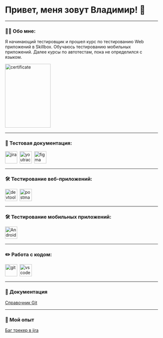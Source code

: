 # Привет, меня зовут Владимир! 👋

---

### 👨‍💻 Обо мне:

Я начинающий тестировщик и прошел курс по тестированию Web приложений в Skillbox. Обучаюсь тестированию мобильных приложений. Далее курсы по автотестам, пока не определился с языком.

<div>
  <img src="https://cdn.skillbox.pro/certgen/certificates/7/Yl7wnJddJYJIvtiGCo0EBwU8p3PfRJET.png" title="certificate" width="150" height="210"/>&nbsp
</div>

---

### 📁 Тестовая документация:

<div>
  <img src="https://cdn.jsdelivr.net/gh/devicons/devicon/icons/jira/jira-original.svg" title="jira" alt="jira" width="40" height="40"/>&nbsp
  <img src="https://upload.wikimedia.org/wikipedia/commons/thumb/8/8d/YouTrack_Icon.svg/1024px-YouTrack_Icon.svg.png?20200803082248" title="youtrack" alt="youtrack" width="40" height="40"/>&nbsp
  <img src="https://cdn.jsdelivr.net/gh/devicons/devicon/icons/figma/figma-original.svg" title="figma" alt="figma" width="40" height="40"/>&nbsp
</div>

---

### 🛠 Тестирование веб-приложений:

<div>
  <img src="https://d33wubrfki0l68.cloudfront.net/38b5c953a4667366685d55db55d057c86db1fc54/a0fdc/static/acae6b24d940347661ca901ea07f47c1/chrome-dev-logo-icon.png" title="devtools" alt="devtools" width="40" height="40"/>&nbsp
  <img src="https://seeklogo.com/images/P/postman-logo-0087CA0D15-seeklogo.com.png" title="postman" alt="postman" width="40" height="40"/>&nbsp
</div>

---

### 🛠 Тестирование мобильных приложений:

<div>
  <img src="https://developers.google.com/static/profile/badges/activity/android/install-android-studio/badge.svg" title="Android studio" alt="Android studio" width="40" height="40"/>&nbsp
  
---

### ✏️ Работа с кодом:

<div>
  <img src="https://cdn.jsdelivr.net/gh/devicons/devicon/icons/git/git-original.svg" title="git" alt="git" width="40" height="40"/>&nbsp
  <img src="https://cdn.jsdelivr.net/gh/devicons/devicon/icons/vscode/vscode-original.svg" title="vscode" alt="vscode" width="40" height="40"/>&nbsp
</div>

---

### 📖 Документация

<a href="https://git-scm.com/book/ru/v2" target="_blank" rel="noopener noreferrer">Справочник Git</a>

---

### 📖 Мой опыт

<a href="https://svovan88.atlassian.net/jira/software/projects/DIPLOM/boards/2?atlOrigin=eyJpIjoiNjMwODM4YTczZjE5NGQwNjhiY2YzMTg1MDFlY2EwMmEiLCJwIjoiaiJ9" target="_blank" rel="noopener noreferrer">Баг трекер в jira</a>



